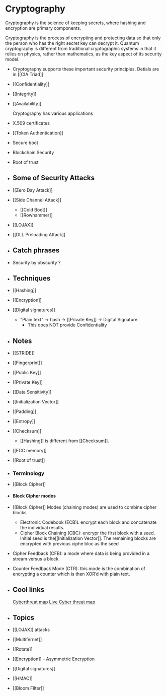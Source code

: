 # Cryptography

Cryptography is the science of keeping secrets, where hashing and encryption are primary components.

Cryptography is the process of encrypting and protecting data so that only the person who has the right secret key can decrypt it. Quantum cryptography is different from traditional cryptographic systems in that it relies on physics, rather than mathematics, as the key aspect of its security model.
- Cryptography supports these important security principles. Detials are in [[CIA Triad]]
- [[Confidentiality]]
- [[Integrity]]
- [[Availability]]
  
  Cryptography has various applications
- X.509 certificates
- [[Token Authentication]]
- Secure boot
- Blockchain Security
- Root of trust
- ## Some of Security Attacks
- [[Zero Day Attack]]
- [[Side Channel Attack]]
	- [[Cold Boot]]
	- [[Rowhammer]]
- [[LOJAX]]
- [[DLL Preloading Attack]]
- ## Catch phrases
- Security by obscurity ?
- ## Techniques
- [[Hashing]]
- [[Encryption]]
- [[Digital signatures]]
	- "Plain text" -> hash -> [[Private Key]] -> Digital Signature.
		- This does NOT provide Confidentiality
- ## Notes
- [[STRIDE]]
- [[Fingerprint]]
- [[Public Key]]
- [[Private Key]]
- [[Data Sensitivity]]
- [[Initialization Vector]]
- [[Padding]]
- [[Entropy]]
- [[Checksum]]
	- [[Hashing]] is different from [[Checksum]].
- [[ECC memory]]
- [[Root of trust]]
- ### Terminology
- [[Block Cipher]]
- #### Block Cipher modes
- [[Block Cipher]] Modes (chaining modes) are used to combine cipher blocks
	- Electronic Codebook (ECB)L encrypt each block and concatenate the individual results.
	- Cipher Block Chaining (CBC): encrypr the first block with a seed. Initial seed is the[[Initialization Vector]]. The remaining blocks are encrypted with previous ciphe bloc as the seed
- Cipher Feedback (CFB): a mode where data is being provided in a stream versus a block.
- Counter Feedback Mode (CTR): this mode is the combination of encrypting a counter which is then XOR’d with plain text.
- ## Cool links
  
  [Cyberthreat map](https://cybermap.kaspersky.com/)
  [Live Cyber threat map](https://threatmap.checkpoint.com/)
- ## Topics
- [[LOJAX]] attacks
- [[Multifernet]]
- [[Rotate]]
- [[Encryption]] - Asymmetric Encryption
- [[Digital signatures]]
- [[HMAC]]
- [[Bloom Filter]]